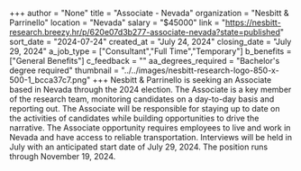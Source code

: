 +++
author = "None"
title = "Associate - Nevada"
organization = "Nesbitt & Parrinello"
location = "Nevada"
salary = "$45000"
link = "https://nesbitt-research.breezy.hr/p/620e07d3b277-associate-nevada?state=published"
sort_date = "2024-07-24"
created_at = "July 24, 2024"
closing_date = "July 29, 2024"
a_job_type = ["Consultant","Full Time","Temporary"]
b_benefits = ["General Benefits"]
c_feedback = ""
aa_degrees_required = "Bachelor's degree required"
thumbnail = "../../images/nesbitt-research-logo-850-x-500-1_bcca37c7.png"
+++
Nesbitt & Parrinello is seeking an Associate based in Nevada through the 2024 election. The Associate is a key member of the research team, monitoring candidates on a day-to-day basis and reporting out. The Associate will be responsible for staying up to date on the activities of candidates while building opportunities to drive the narrative. The Associate opportunity requires employees to live and work in Nevada and have access to reliable transportation. Interviews will be held in July with an anticipated start date of July 29, 2024. The position runs through November 19, 2024.